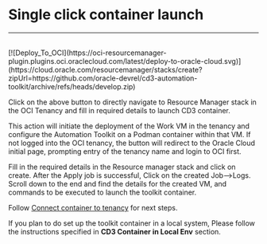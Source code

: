 # **Single click container launch**
---
<br>
 [![Deploy_To_OCI](https://oci-resourcemanager-plugin.plugins.oci.oraclecloud.com/latest/deploy-to-oracle-cloud.svg)](https://cloud.oracle.com/resourcemanager/stacks/create?zipUrl=https://github.com/oracle-devrel/cd3-automation-toolkit/archive/refs/heads/develop.zip)



Click on the above button to directly navigate to Resource Manager stack in the OCI Tenancy and fill in required details to launch CD3 container.

This action will initiate the deployment of the Work VM in the tenancy and configure the Automation Toolkit on a Podman container within that VM. 
If not logged into the OCI tenancy, the button will redirect to the Oracle Cloud initial page, prompting entry of the tenancy name and login to OCI first.


Fill in the required details in the Resource manager stack and click on create. After the Apply job is successful, Click on the created Job-->Logs. Scroll down to the end and find the details for the created VM, and commands to be executed to launch the toolkit container.


Follow [Connect container to tenancy](Connect_container_to_OCI_Tenancy.md) for next steps. 

If you plan to do set up the toolkit container in a local system, Please follow the instructions specified in **CD3 Container in Local Env** section.